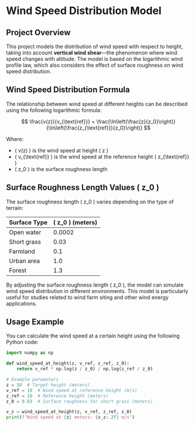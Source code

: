 # Wind Speed Distribution Model

## Project Overview

This project models the distribution of wind speed with respect to height, taking into account **vertical wind shear**—the phenomenon where wind speed changes with altitude. The model is based on the logarithmic wind profile law, which also considers the effect of surface roughness on wind speed distribution.

## Wind Speed Distribution Formula

The relationship between wind speed at different heights can be described using the following logarithmic formula:

$$
\frac{v(z)}{v_{\text{ref}}} = \frac{\ln\left(\frac{z}{z_0}\right)}{\ln\left(\frac{z_{\text{ref}}}{z_0}\right)}
$$

Where:

- \( v(z) \) is the wind speed at height \( z \)
- \( v_{\text{ref}} \) is the wind speed at the reference height \( z_{\text{ref}} \)
- \( z_0 \) is the surface roughness length

## Surface Roughness Length Values \( z_0 \)

The surface roughness length \( z_0 \) varies depending on the type of terrain:

| Surface Type        | \( z_0 \) (meters) |
|---------------------|--------------------|
| Open water          | 0.0002             |
| Short grass         | 0.03               |
| Farmland            | 0.1                |
| Urban area          | 1.0                |
| Forest              | 1.3                |

By adjusting the surface roughness length \( z_0 \), the model can simulate wind speed distribution in different environments. This model is particularly useful for studies related to wind farm siting and other wind energy applications.

## Usage Example

You can calculate the wind speed at a certain height using the following Python code:

```python
import numpy as np

def wind_speed_at_height(z, v_ref, z_ref, z_0):
    return v_ref * np.log(z / z_0) / np.log(z_ref / z_0)

# Example parameters
z = 50  # Target height (meters)
v_ref = 10  # Wind speed at reference height (m/s)
z_ref = 10  # Reference height (meters)
z_0 = 0.03  # Surface roughness for short grass (meters)

v_z = wind_speed_at_height(z, v_ref, z_ref, z_0)
print(f"Wind speed at {z} meters: {v_z:.2f} m/s")

